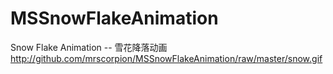 # MSSnowFlakeAnimation
Snow Flake Animation -- 雪花降落动画
http://github.com/mrscorpion/MSSnowFlakeAnimation/raw/master/snow.gif
